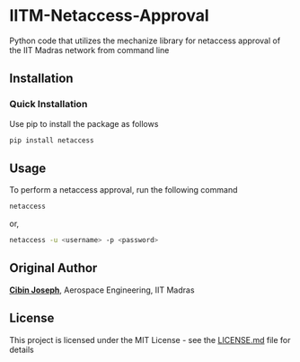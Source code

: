 # IITM-Netaccess-Approval
Python code that utilizes the mechanize library for netaccess approval of the IIT Madras network from command line

## Installation
### Quick Installation
Use pip to install the package as follows
```sh
pip install netaccess
```
## Usage 
To perform a netaccess approval, run the following command
```sh
netaccess
```
or,
```sh
netaccess -u <username> -p <password>
```

## Original Author
[**Cibin Joseph**](https://github.com/cibinjoseph/), Aerospace Engineering, IIT Madras

## License
This project is licensed under the MIT License - see the [LICENSE.md](LICENSE.md) file for details
